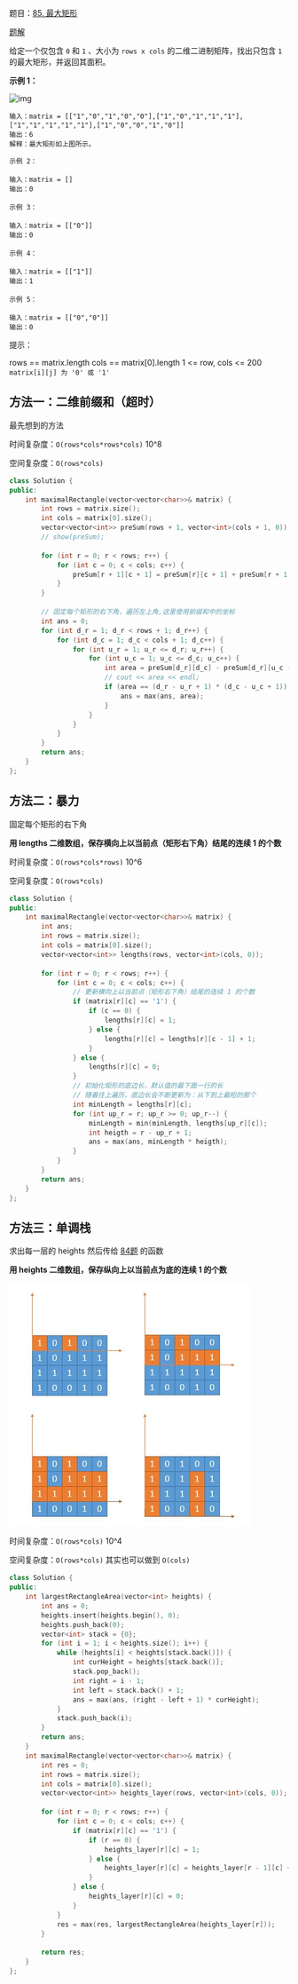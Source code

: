 题目：[85. 最大矩形](https://leetcode-cn.com/problems/maximal-rectangle/)

[题解](https://leetcode-cn.com/problems/maximal-rectangle/solution/xiang-xi-tong-su-de-si-lu-fen-xi-duo-jie-fa-by-1-8/)

给定一个仅包含 `0` 和 `1` 、大小为 `rows x cols` 的二维二进制矩阵，找出只包含 `1` 的最大矩形，并返回其面积。

**示例 1：**

![img](https://assets.leetcode.com/uploads/2020/09/14/maximal.jpg)

```
输入：matrix = [["1","0","1","0","0"],["1","0","1","1","1"],["1","1","1","1","1"],["1","0","0","1","0"]]
输出：6
解释：最大矩形如上图所示。
```

```
示例 2：

输入：matrix = []
输出：0

示例 3：

输入：matrix = [["0"]]
输出：0

示例 4：

输入：matrix = [["1"]]
输出：1

示例 5：

输入：matrix = [["0","0"]]
输出：0
```

提示：

rows == matrix.length
cols == matrix[0].length
1 <= row, cols <= 200
`matrix[i][j] 为 '0' 或 '1'`

## 方法一：二维前缀和（超时）

最先想到的方法

时间复杂度：`O(rows*cols*rows*cols)` 10^8

空间复杂度：`O(rows*cols)`

```c++
class Solution {
public:
    int maximalRectangle(vector<vector<char>>& matrix) {
        int rows = matrix.size();
        int cols = matrix[0].size();
        vector<vector<int>> preSum(rows + 1, vector<int>(cols + 1, 0));
        // show(preSum);

        for (int r = 0; r < rows; r++) {
            for (int c = 0; c < cols; c++) {
                preSum[r + 1][c + 1] = preSum[r][c + 1] + preSum[r + 1][c] - preSum[r][c] + matrix[r][c] - 48;
            }
        }

        // 固定每个矩形的右下角，遍历左上角,这里使用前缀和中的坐标
        int ans = 0;
        for (int d_r = 1; d_r < rows + 1; d_r++) {
            for (int d_c = 1; d_c < cols + 1; d_c++) {
                for (int u_r = 1; u_r <= d_r; u_r++) {
                    for (int u_c = 1; u_c <= d_c; u_c++) {
                        int area = preSum[d_r][d_c] - preSum[d_r][u_c - 1] - preSum[u_r - 1][d_c] + preSum[u_r - 1][u_c - 1];
                        // cout << area << endl;
                        if (area == (d_r - u_r + 1) * (d_c - u_c + 1)) {
                            ans = max(ans, area);
                        }
                    }
                }
            }
        }
        return ans;
    }
};
```

## 方法二：暴力

固定每个矩形的右下角

**用 lengths 二维数组，保存横向上以当前点（矩形右下角）结尾的连续 1 的个数**

时间复杂度：`O(rows*cols*rows)` 10^6

空间复杂度：`O(rows*cols)`

```c++
class Solution {
public:
    int maximalRectangle(vector<vector<char>>& matrix) {
        int ans;
        int rows = matrix.size();
        int cols = matrix[0].size();
        vector<vector<int>> lengths(rows, vector<int>(cols, 0));

        for (int r = 0; r < rows; r++) {
            for (int c = 0; c < cols; c++) {
                // 更新横向上以当前点（矩形右下角）结尾的连续 1 的个数
                if (matrix[r][c] == '1') {
                    if (c == 0) {
                        lengths[r][c] = 1;
                    } else {
                        lengths[r][c] = lengths[r][c - 1] + 1;
                    }
                } else {
                    lengths[r][c] = 0;
                }
                // 初始化矩形的底边长，默认值的最下面一行的长
                // 随着往上遍历，底边长会不断更新为：从下到上最短的那个
                int minLength = lengths[r][c];
                for (int up_r = r; up_r >= 0; up_r--) {
                    minLength = min(minLength, lengths[up_r][c]);
                    int heigth = r - up_r + 1;
                    ans = max(ans, minLength * heigth);
                }
            }
        }
        return ans;
    }
};
```

## 方法三：单调栈

求出每一层的 heights 然后传给 [84题](./84-[单调栈]-柱状图中最大的矩形.md) 的函数

**用 heights 二维数组，保存纵向上以当前点为底的连续 1 的个数**

![85](../doc/85.png)

时间复杂度：`O(rows*cols)` 10^4

空间复杂度：`O(rows*cols)` 其实也可以做到 `O(cols)`

```c++
class Solution {
public:
    int largestRectangleArea(vector<int> heights) {
        int ans = 0;
        heights.insert(heights.begin(), 0);
        heights.push_back(0);
        vector<int> stack = {0};
        for (int i = 1; i < heights.size(); i++) {
            while (heights[i] < heights[stack.back()]) {
                int curHeight = heights[stack.back()];
                stack.pop_back();
                int right = i - 1;
                int left = stack.back() + 1;
                ans = max(ans, (right - left + 1) * curHeight);
            }
            stack.push_back(i);
        }
        return ans;
    }
    int maximalRectangle(vector<vector<char>>& matrix) {
        int res = 0;
        int rows = matrix.size();
        int cols = matrix[0].size();
        vector<vector<int>> heights_layer(rows, vector<int>(cols, 0));

        for (int r = 0; r < rows; r++) {
            for (int c = 0; c < cols; c++) {
                if (matrix[r][c] == '1') {
                    if (r == 0) {
                        heights_layer[r][c] = 1;
                    } else {
                        heights_layer[r][c] = heights_layer[r - 1][c] + 1;
                    }
                } else {
                    heights_layer[r][c] = 0;
                }
            }
            res = max(res, largestRectangleArea(heights_layer[r]));
        }

        return res;
    }
};
```

